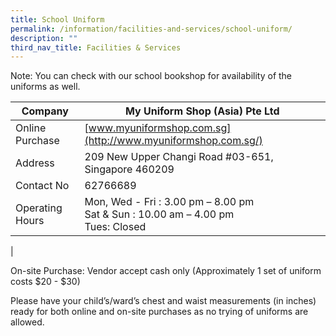 ```yaml
---
title: School Uniform
permalink: /information/facilities-and-services/school-uniform/
description: ""
third_nav_title: Facilities & Services
---
```

Note: You can check with our school bookshop for availability of the uniforms as well.

| Company | My Uniform Shop (Asia) Pte Ltd  |
|---|---|
|  Online Purchase |  [www.myuniformshop.com.sg](http://www.myuniformshop.com.sg/) |
| Address | 209 New Upper Changi Road  #03-651, Singapore 460209 |
| Contact No | 62766689 |
| Operating Hours | Mon, Wed - Fri : 3.00 pm – 8.00 pm<br>Sat &amp; Sun  : 10.00 am – 4.00 pm<br>Tues: Closed |
|

On-site Purchase: Vendor accept cash only (Approximately 1 set of uniform costs $20 - $30)

Please have your child’s/ward’s chest and waist measurements (in inches) ready for both online and on-site purchases as no trying of uniforms are allowed.